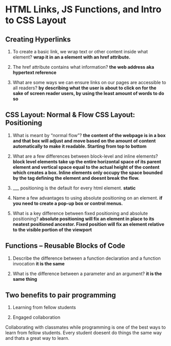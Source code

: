# HTML Links, JS Functions, and Intro to CSS Layout

## Creating Hyperlinks

1. To create a basic link, we wrap text or other content inside what element?
 **wrap it in an a element with an href attribute.**

2. The href attribute contains what information?
**the web address aka hypertext reference**

3. What are some ways we can ensure links on our pages are accessible to all readers?
 **by describing what the user is about to click on for the sake of screen reader users, by using the least amount of words to do so**

## CSS Layout: Normal & Flow CSS Layout: Positioning

 1. What is meant by “normal flow”?
**the content of the webpage is in a box and that box will adjust and move based on the amount of content automatically to make it readable. Starting from top to bottom**

 2. What are a few differences between block-level and inline elements?
**block level elements take up the entire horizontal space of its parent element and vertical space equal to the actual height of the content which creates a box. Inline elements only occupy the space bounded by the tag defining the element and doesnt break the flow.**

 3. ___ positioning is the default for every html element.
**static**

 4. Name a few advantages to using absolute positioning on an element.
**if you need to create a pop-up box or control menus.**

 5. What is a key difference between fixed positioning and absolute positioning?
**absolute positioning will fix an element in place to its neatest positioned ancestor. Fixed position will fix an element relative to the visible portion of the viewport**

## Functions – Reusable Blocks of Code

 1. Describe the difference between a function declaration and a function invocation
**it is the same**

 2. What is the difference between a parameter and an argument?
**it is the same thing**

## Two benefits to pair programming

 1. Learning from fellow students

 2. Engaged collaboration

 Collaborating with classmates while programming is one of the best ways to learn from fellow students. Every student doesent do things the same way and thats a great way to learn.
 
